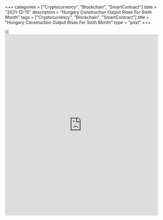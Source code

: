 +++
categories = ["Cryptocurrency", "Blockchain", "SmartContract"]
date = "2021-12-15"
description = "Hungary Construction Output Rises For Sixth Month"
tags = ["Cryptocurrency", "Blockchain", "SmartContract"]
title = "Hungary Construction Output Rises For Sixth Month"
type = "post"
+++

{{<iframe id="large-banner" src="https://www.bounty.group/#slide=6.0" width="100%" height="600" scrolling="no" style="border: 0px solid rgb(216, 221, 230); border-radius: 3px;">}}

Hungary's construction output rose for a sixth straight month in
October, data from the Hungarian Central Statistical Office showed on
Wednesday.

Construction output grew 14.5 percent year-on-year in October, after a
14.2 percent growth in September. This was the biggest increase since
July.

Among the main groups, construction of buildings surged by 19.7 percent
and the civil engineering works increased 9.7 percent.

On a seasonally adjusted basis, the construction output increased 1.1
percent monthly in October, after a 4.2 percent growth in the previous
month.

For comments and feedback [contact](https://www.playgroundfx.com/contact/): editorial@rtt[news](https://www.letsplayfx.com/blog/forex-news-website/).com

[Economic News][1]

 **What parts of the world are seeing the best (and worst) economic
performances lately? Click[here][2] to check out our [Econ Scorecard][2]
and find out! See up-to-the-moment [ranking](https://www.playgroundfx.com/blog/crypto-exchange-ranking/)s for the best and worst
performers in [GDP][3], [unemployment rate][4], [inflation][2] and much
more.**

   1. www.rtt[news](https://www.letsplayfx.com/blog/forex-news-website/).com/Content/EconomicNews.aspx
   2. www.rtt[news](https://www.letsplayfx.com/blog/forex-news-website/).com/economic-scorecard/world-rank/CPI/highest-performance.aspx
   3. www.rtt[news](https://www.letsplayfx.com/blog/forex-news-website/).com/economic-scorecard/world-rank/GDP/highest-performance.aspx
   4. www.rtt[news](https://www.letsplayfx.com/blog/forex-news-website/).com/economic-scorecard/world-rank/unemployment-rate/lowest-performance.aspx